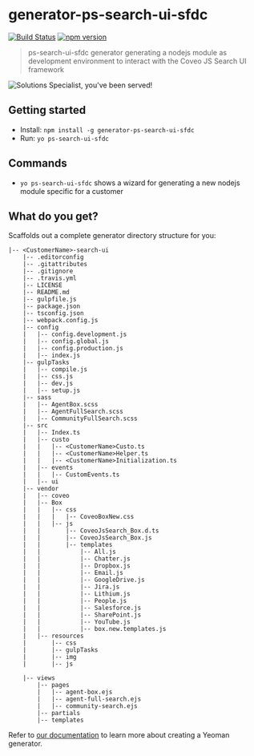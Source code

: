 # generator-ps-search-ui-sfdc

[![Build Status](https://travis-ci.org/jfallaire/generator-ps-search-ui-sfdc.svg?branch=master)](https://travis-ci.org/jfallaire/generator-ps-search-ui-sfdc) [![npm version](https://badge.fury.io/js/generator-ps-search-ui-sfdc.svg)](https://badge.fury.io/js/generator-ps-search-ui-sfdc)

> ps-search-ui-sfdc generator generating a nodejs module as development environment to interact with the Coveo JS Search UI framework

![Solutions Specialist, you've been served!](https://i.imgflip.com/1jaox9.jpg)


## Getting started

- Install: `npm install -g generator-ps-search-ui-sfdc`
- Run: `yo ps-search-ui-sfdc`


## Commands

* `yo ps-search-ui-sfdc` shows a wizard for generating a new nodejs module specific for a customer


## What do you get?

Scaffolds out a complete generator directory structure for you:

```
|-- <CustomerName>-search-ui
    |-- .editorconfig
    |-- .gitattributes
    |-- .gitignore
    |-- .travis.yml
    |-- LICENSE
    |-- README.md
    |-- gulpfile.js
    |-- package.json
    |-- tsconfig.json
    |-- webpack.config.js
    |-- config
    |   |-- config.development.js
    |   |-- config.global.js
    |   |-- config.production.js
    |   |-- index.js
    |-- gulpTasks
    |   |-- compile.js
    |   |-- css.js
    |   |-- dev.js
    |   |-- setup.js
    |-- sass
    |   |-- AgentBox.scss
    |   |-- AgentFullSearch.scss
    |   |-- CommunityFullSearch.scss
    |-- src
    |   |-- Index.ts
    |   |-- custo
    |   |   |-- <CustomerName>Custo.ts
    |   |   |-- <CustomerName>Helper.ts
    |   |   |-- <CustomerName>Initialization.ts
    |   |-- events
    |   |   |-- CustomEvents.ts
    |   |-- ui
    |-- vendor
    |   |-- coveo
    |   |-- Box
    |   |   |-- css
    |   |   |   |-- CoveoBoxNew.css
    |   |   |-- js
    |   |       |-- CoveoJsSearch_Box.d.ts
    |   |       |-- CoveoJsSearch_Box.js
    |   |       |-- templates
    |   |           |-- All.js
    |   |           |-- Chatter.js
    |   |           |-- Dropbox.js
    |   |           |-- Email.js
    |   |           |-- GoogleDrive.js
    |   |           |-- Jira.js
    |   |           |-- Lithium.js
    |   |           |-- People.js
    |   |           |-- Salesforce.js
    |   |           |-- SharePoint.js
    |   |           |-- YouTube.js
    |   |           |-- box.new.templates.js
    |   |-- resources
    |       |-- css
    |       |-- gulpTasks
    |       |-- img
    |       |-- js
    
    |-- views
        |-- pages
        |   |-- agent-box.ejs
        |   |-- agent-full-search.ejs
        |   |-- community-search.ejs
        |-- partials
        |-- templates

```

Refer to [our documentation](http://yeoman.io/authoring/) to learn more about creating a Yeoman generator.
